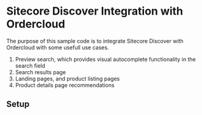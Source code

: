 # Sitecore Discover Integration with Ordercloud

The purpose of this sample code is to integrate Sitecore Discover with Ordercloud with some usefull use cases.

1. Preview search, which provides visual autocomplete functionality in the search field
2. Search results page
3. Landing pages, and product listing pages
4. Product details page recommendations

## Setup

